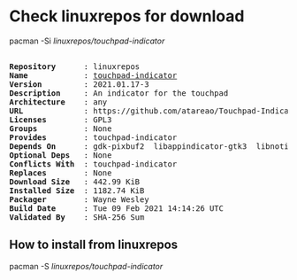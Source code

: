 # Check linuxrepos for download

pacman -Si *linuxrepos/touchpad-indicator*

<div class="highlight"><pre class="highlight"><text>
<b>Repository</b>      : linuxrepos
<b>Name</b>            : <a href="../../x86_64/touchpad-indicator-2021.01.17-3-any.pkg.tar.zst">touchpad-indicator</a>
<b>Version</b>         : 2021.01.17-3
<b>Description</b>     : An indicator for the touchpad
<b>Architecture</b>    : any
<b>URL</b>             : https://github.com/atareao/Touchpad-Indicator
<b>Licenses</b>        : GPL3
<b>Groups</b>          : None
<b>Provides</b>        : touchpad-indicator
<b>Depends On</b>      : gdk-pixbuf2  libappindicator-gtk3  libnotify  lsb-release  librsvg  python-xlib  python-pyudev  python-dbus  python-evdev  xorg-xinput
<b>Optional Deps</b>   : None
<b>Conflicts With</b>  : touchpad-indicator
<b>Replaces</b>        : None
<b>Download Size</b>   : 442.99 KiB
<b>Installed Size</b>  : 1182.74 KiB
<b>Packager</b>        : Wayne Wesley <wayne6324@gmail.com>
<b>Build Date</b>      : Tue 09 Feb 2021 14:14:26 UTC
<b>Validated By</b>    : SHA-256 Sum
</text></pre></div>

## How to install from linuxrepos

pacman -S *linuxrepos/touchpad-indicator*
